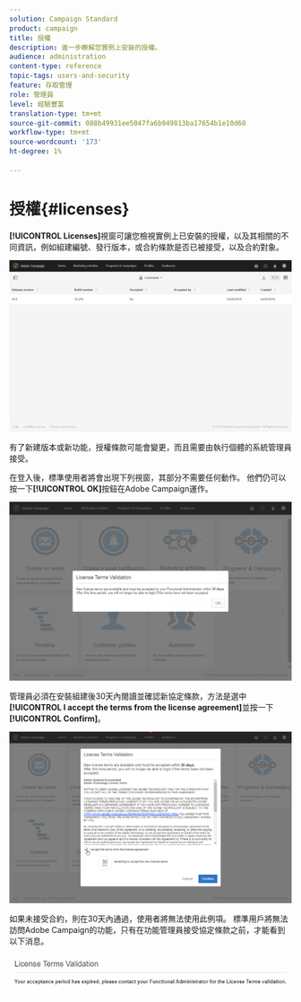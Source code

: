 ```yaml
---
solution: Campaign Standard
product: campaign
title: 授權
description: 進一步瞭解您實例上安裝的授權。
audience: administration
content-type: reference
topic-tags: users-and-security
feature: 存取管理
role: 管理員
level: 經驗豐富
translation-type: tm+mt
source-git-commit: 088b49931ee5047fa6b949813ba17654b1e10d60
workflow-type: tm+mt
source-wordcount: '173'
ht-degree: 1%

---
```



# 授權{#licenses}

**[!UICONTROL Licenses]**&#x200B;視窗可讓您檢視實例上已安裝的授權，以及其相關的不同資訊，例如組建編號、發行版本，或合約條款是否已被接受，以及合約對象。

![](assets/license_1.png)

有了新建版本或新功能，授權條款可能會變更，而且需要由執行個體的系統管理員接受。

在登入後，標準使用者將會出現下列視窗，其部分不需要任何動作。 他們仍可以按一下&#x200B;**[!UICONTROL OK]**&#x200B;按鈕在Adobe Campaign運作。

![](assets/license_2.png)

管理員必須在安裝組建後30天內閱讀並確認新協定條款，方法是選中&#x200B;**[!UICONTROL I accept the terms from the license agreement]**&#x200B;並按一下&#x200B;**[!UICONTROL Confirm]**。

![](assets/license_3.png)

如果未接受合約，則在30天內通過，使用者將無法使用此例項。 標準用戶將無法訪問Adobe Campaign的功能，只有在功能管理員接受協定條款之前，才能看到以下消息。

![](assets/license_4.png)

